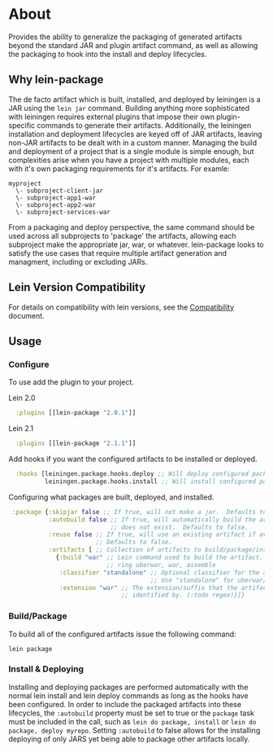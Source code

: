 # About

Provides the ability to generalize the packaging of generated artifacts beyond the standard JAR and plugin artifact command, as well as allowing the packaging to hook into the install and deploy lifecycles.

## Why lein-package

The de facto artifact which is built, installed, and deployed by leiningen is a JAR using the ``lein jar`` command.  Building anything more sophisticated with leiningen requires external plugins that impose their own plugin-specific commands to generate their artifacts.  Additionally, the leiningen installation and deployment lifecycles are keyed off of JAR artifacts, leaving non-JAR artifacts to be dealt with in a custom manner.  Managing the build and deployment of a project that is a single module is simple enough, but complexities arise when you have a project with multiple modules, each with it's own packaging requirements for it's artifacts.  For examle:

```
myproject
  \- subproject-client-jar
  \- subproject-app1-war
  \- subproject-app2-war
  \- subproject-services-war
```

From a packaging and deploy perspective, the same command should be used across all subprojects to 'package' the artifacts, allowing each subproject make the appropriate jar, war, or whatever.  lein-package looks to satisfy the use cases that require multiple artifact generation and managment, including or excluding JARs.

## Lein Version Compatibility
For details on compatibility with lein versions, see the [Compatibility](/COMPATIBILITY.md/) document. 

## Usage

### Configure
To use add the plugin to your project.

Lein 2.0
```clojure
  :plugins [[lein-package "2.0.1"]]
```

Lein 2.1
```clojure
  :plugins [[lein-package "2.1.1"]]
```

Add hooks if you want the configured artifacts to be installed or deployed.

```clojure
  :hooks [leiningen.package.hooks.deploy ;; Will deploy configured packages to remote repos when lein deploy is issued
          leiningen.package.hooks.install ;; Will install configured packages to local repo when lein install is issued.]
```

Configuring what packages are built, deployed, and installed.

```clojure
 :package {:skipjar false ;; If true, will not make a jar.  Defaults to false.
           :autobuild false ;; If true, will automatically build the artifact if it 
                            ;; does not exist.  Defaults to false.
           :reuse false ;; If true, will use an existing artifact if available.  
                        ;; Defaults to false.
           :artifacts [ ;; Collection of artifacts to build/package/install/deploy
             {:build "war" ;; Lein command used to build the artifact. e.g ring war, 
                           ;; ring uberwar, war, assemble
              :classifier "standalone" ;; Optional classifier for the artifact,
                                       ;; Use "standalone" for uberwar/uberjar
              :extension "war" ;; The extension/suffix that the artifact file can be 
                               ;; identified by. (:todo regex)}]}
```
 
### Build/Package
To build all of the configured artifacts issue the following command:

```
lein package
```

### Install & Deploying
Installing and deploying packages are performed automatically with the normal lein install and lein deploy commands as long as the hooks have been configured.  In order to include the packaged artifacts into these lifecycles, the ``:autobuild`` property must be set to true or the ``package`` task must be included in the call, such as ``lein do package, install`` or ``lein do package, deploy myrepo``.  Setting ``:autobuild`` to false allows for the installing deploying of only JARS yet being able to package other artifacts locally.
